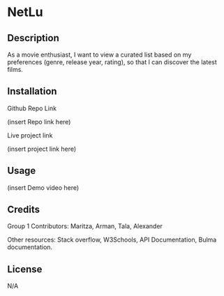 # NetLu

## Description

As a movie enthusiast, I want to view a curated list based on my preferences (genre, release year, rating), so that I can discover the latest films.

## Installation

Github Repo Link

(insert Repo link here)

Live project link

(insert project link here)

## Usage

(insert Demo video here)

## Credits

Group 1
Contributors: Maritza, Arman, Tala, Alexander

Other resources: Stack overflow, W3Schools, API Documentation, Bulma documentation.

## License

N/A
